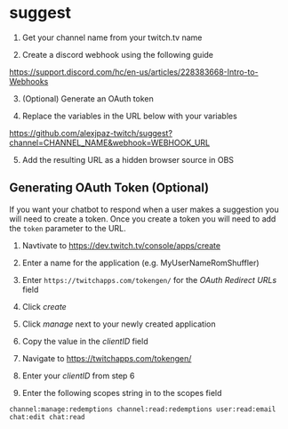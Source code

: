 # suggest

1. Get your channel name from your twitch.tv name

2. Create a discord webhook using the following guide

https://support.discord.com/hc/en-us/articles/228383668-Intro-to-Webhooks

3. (Optional) Generate an OAuth token

4. Replace the variables in the URL below with your variables

https://github.com/alexjpaz-twitch/suggest?channel=CHANNEL_NAME&webhook=WEBHOOK_URL

5. Add the resulting URL as a hidden browser source in OBS

## Generating OAuth Token (Optional)

If you want your chatbot to respond when a user makes a suggestion you will need to create a token. Once you create a token you will need to add the `token` parameter to the URL.

1. Navtivate to https://dev.twitch.tv/console/apps/create

2. Enter a name for the application (e.g. MyUserNameRomShuffler)

3. Enter `https://twitchapps.com/tokengen/` for the *OAuth Redirect URLs* field

4. Click *create*

5. Click *manage* next to your newly created application

6. Copy the value in the *clientID* field 

7. Navigate to https://twitchapps.com/tokengen/

8. Enter your *clientID* from step 6

9. Enter the following scopes string in to the scopes field

```
channel:manage:redemptions channel:read:redemptions user:read:email chat:edit chat:read
```
